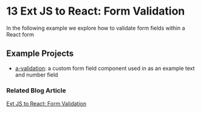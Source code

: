 # 13 Ext JS to React: Form Validation

In the following example we explore how to validate form fields within a React form

## Example Projects

 - [a-validation](./a-validation): a custom form field component used in as an example text and number field

### Related Blog Article

[Ext JS to React: Form Validation](https://moduscreate.com/blog/ext-js-react-form-validations/)

